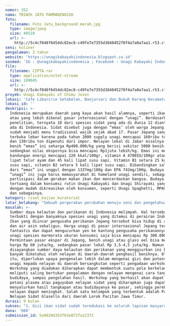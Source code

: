 ```yaml
---
nomor: 352
nama: TRIWIK JATU PARMANINGSIH
foto:
  filename: Foto Jatu_background merah.jpg
  type: image/jpeg
  size: 40510
  url: >-
    http://5c4cf848f6454dc02ec8-c49fe7e7355d384845270f4a7a0a7aa1.r53.cf2.rackcdn.com/13b79a13-efcd-4824-bc8d-4956d7d46fa7/Foto%20Jatu_background%20merah.jpg
seni: kuliner
pengalaman: 3 tahun
website: 'https://unagikabayakiindonesia.blogspot.co.id'
sosmed: 'IG : @unagikabayakiindonesia ; Facebook : Unagi Kabayaki Indonesia'
file:
  filename: CIPTA.rar
  type: application/octet-stream
  size: 109045
  url: >-
    http://5c4cf848f6454dc02ec8-c49fe7e7355d384845270f4a7a0a7aa1.r53.cf2.rackcdn.com/baa3b937-f39e-4608-90a7-1c96c1b0e34c/CIPTA.rar
proyek: Unagi Kabayaki of Chimu Josei
lokasi: 'Cafe Libaririe Setabelan, Banjarsari dan Dukuh Karang Kecamatan Karangpandan'
lokasi_id: ''
deskripsi: >-
  Indonesia merupakan daerah yang kaya akan hasil alamnya, seperti ikan sidat
  atau yang lebih dikenal pasar internasional dengan “unagi”. Berdasarkan
  penelitian, ternyata 18 dari spesies sidat yang ada di dunia 12 diantaranya
  ada di Indonesia. Sidat disebut juga dengan “emas’ oleh warga Jepang karena
  sudah menjadi menu tradisional wajib sejak abad 17. Pasar Jepang sangat
  terbuka lebar karena pada tahun 2000 supply unagi mencapai 160ribu ton/tahun
  dan 130ribu ton dipenuhi dari impor. Nelayan lokal di Jabar misalnya menjual
  benih “emas” ini seharga Rp400.000/kg yang berisi sekitar 5000 benih,
  sedangkan nilai ekspornya bisa mencapai Rp1juta lebih/kg. Emas ini memiliki
  kandungan energi mencapai 220 kkal/100gr, vitamin A 4700IU/100gr atau 7 kali
  lipat telur ayam dan 45 kali lipat susu sapi. Vitamin B1 setara 25 kali lipat
  susu sapi, vitamin B2 setara 5 kali lipat susu sapi. Dibandingkan salmon, DHA
  dari “emas” ini unggul dengan 1337mg/100g dan EPA 742mg/100g. Budaya makan
  “unagi” ini juga harus memasyarakat di homeland unagi sendiri, sebagai bentuk
  partisipasi dalam gerakan makan ikan dan mencerdaskan bangsa. Budaya tersebut
  tertuang dalam konsumsi rutin Unagi Kabayaki dan Unagi Shirayaki yang dapat
  dengan mudah dikreasikan oleh konsumen, seperti Unagi Spaghetti, MPASI unagi,
  dan sebagainya.
kategori: riset_kajian_kuratorial
latar_belakang: "Sebuah pergerakan perubahan menuju seni dan pengetahuan baru yang mendasarkan pada  gagasan : openess, peering, share dan act globaly. Ke-4 hal tersebut telah menjadi pilar dan menjadi sebuah doktrin bisnis baru : Wikinomics dengan Mass Collaboration. Blue Ocean Strategy adalah strategi untuk mencari peluang baru dengan inovasi. Program yang diusulkan :  integrasi rantai proses produksi sesuai dengan protokol buyer [Jepang] hingga radical marketing (baca : olahan ikan sidat berupa unagi kabayaki dan unagi shirayaki) pada sebuah kearifan lokal Indonesia yang diminati oleh Jepang, Korea Selatan, Taiwan dan Tiongkok yaitu Anguilla Bicolor (sidat). \r\nRekayasa pasar pada awalnya dikendalikan oleh Chimu Unagi Josei (Siwi, Jatu, Nurul), saat ini telah dipertemukan dengan buyer Mr. Masaaki Oishi (Suzukatsu Co. Ltd Jepang). Permasalahan utama dalam menjaga dan mengembangkan market adalah sustainability, cost and delivery time serta added value pada produk. \r\nProduksi sidat atau \"unagi\" sangat berpengaruh pada cuaca dan kondisi air sehingga perlu dibuat rekayasa teknologi produksi untuk mendapatkan hasil maksimal. Group Riset Sidat jurusan Biologi FMIPA UNS (dipimpin oleh Dr. Agung Budiharjo) telah melakukan rekayasa teknologi produksi dimulai dari teknologi pakan, pembesaran glass eel sampai adulteel; dimana hasil riset yang dilakukan telah standart dengan protokol kualitas produk sidat yang diekspor ke Jepang [standarisasi oleh Shigerland Co. Ltd]."
masalah: >-
  Sumber daya kelautan dan perikanan di Indonesia melimpah. Hal tersebut
  terbukti dengan banyaknya spesies unagi yang ditemui di perairan Indonesia.
  Ikan yang diincar pengusaha perikanan Jepang tersebut bisa hidup di air tawar
  dan air asin sekaligus. Harga unagi di pasar internasional Jepang terbilang
  fantastis dan dapat mengucurkan yen ke kantong pengusaha perikanannya. Harga
  unagi spesies marmorata ukuran konsumsi saja bisa mencapai Rp 300.000,-/kg.
  Permintaan pasar ekspor di Jepang, benih unagi atau glass eel bisa menembus
  harga Rp 60 juta/kg, sedangkan pasar lokal Rp 3,5-4,5 juta/kg. Namun
  disayangkan sumber daya kelautan dan perikanan yang menggiurkan ini belum
  banyak diketahui oleh nelayan di daerah-daerah penghasil benihnya. Oleh karena
  itu, diperlukan upaya pengenalan lebih dalam mengenai gizi dan potensi pasar
  unagi kepada nelayan di daerah bersangkutan seperti pengadaan workshop.
  Workshop yang diadakan diharapkan dapat membentuk suatu pola berkelanjutan
  meliputi saling bertukar pengalaman dengan nelayan mengenai cara tangkap,
  budidaya, sampai pengolahan hasil. Workshop yang berhasil akan dapat membentuk
  petani plasma atau paguyuban nelayan sidat yang diharapkan juga dapat
  menyalurkan hasil tangkapan atau budidayanya ke pasar, sehingga perekonomian
  nelayan dapat meningkat. Salah satu kelompok yang terbentuk adalah Paguyuban
  Nelayan Sidat Glasello dari daerah Lorok Pacitan Jawa Timur.
durasi: 9 bulan
sukses: "1. Gizi ikan sidat sudah teredukasi ke seluruh lapisan masyarakat mulai dari kalangan menengah ke bawah dan menengah ke atas.\r\n2. Nilai ekonomi tercermin dari kesejahteraan petani plasma di daerah-daerah penghasil sidat yang semakin meningkat.\r\n3. Nilai penjualan yang tercapai sesuai dan atau melebihi target.\r\n4. Tercipta pasar lokal dan internasional untuk unagi kabayaki dan shirayaki."
dana: '660'
submission_id: 5a96284353f63e072fa12372
---
```

